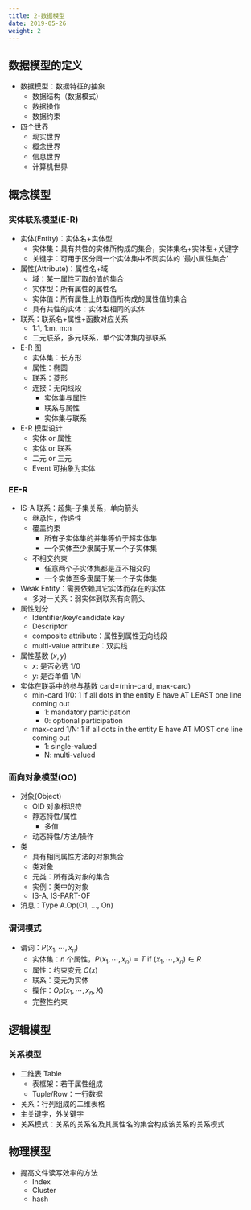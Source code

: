 ```yaml
---
title: 2-数据模型
date: 2019-05-26
weight: 2
---
```


## 数据模型的定义

* 数据模型：数据特征的抽象
  * 数据结构（数据模式）  
  * 数据操作  
  * 数据约束
* 四个世界
    * 现实世界
    * 概念世界
    * 信息世界
    * 计算机世界

## 概念模型

### 实体联系模型(E-R)

* 实体(Entity)：实体名+实体型
    * 实体集：具有共性的实体所构成的集合，实体集名+实体型+关键字
    * 关键字：可用于区分同一个实体集中不同实体的 ‘最小属性集合’
* 属性(Attribute)：属性名+域
    * 域：某一属性可取的值的集合
    * 实体型：所有属性的属性名
    * 实体值：所有属性上的取值所构成的属性值的集合
    * 具有共性的实体：实体型相同的实体
* 联系：联系名+属性+函数对应关系
    * 1:1, 1:m, m:n
    * 二元联系，多元联系，单个实体集内部联系
* E-R 图
    * 实体集：长方形
    * 属性：椭圆
    * 联系：菱形
    * 连接：无向线段
        * 实体集与属性
        * 联系与属性
        * 实体集与联系
* E-R 模型设计
    * 实体 or 属性
    * 实体 or 联系
    * 二元 or 三元
    * Event 可抽象为实体

### EE-R

* IS-A 联系：超集-子集关系，单向箭头
  * 继承性，传递性
  * 覆盖约束
      * 所有子实体集的并集等价于超实体集
      * 一个实体至少隶属于某一个子实体集
  * 不相交约束
      * 任意两个子实体集都是互不相交的
      * 一个实体至多隶属于某一个子实体集
* Weak Entity：需要依赖其它实体而存在的实体
  * 多对一关系：弱实体到联系有向箭头
* 属性划分
  * Identifier/key/candidate key
  * Descriptor
  * composite attribute：属性到属性无向线段
  * multi-value attribute：双实线
* 属性基数 $(x,y)$
  * $x$: 是否必选 1/0
  * $y$: 是否单值 1/N
* 实体在联系中的参与基数 card=(min-card, max-card)
  * min-card 1/0: 1 if all dots in the entity E have AT LEAST one line coming out
    * 1: mandatory participation
    * 0: optional participation
  * max-card 1/N: 1 if all dots in the entity E have AT MOST one line coming out
      * 1: single-valued
      * N: multi-valued

### 面向对象模型(OO)

* 对象(Object)
    * OID 对象标识符
    * 静态特性/属性
        * 多值
    * 动态特性/方法/操作
* 类
    * 具有相同属性方法的对象集合
    * 类对象
    * 元类：所有类对象的集合
    * 实例：类中的对象
    * IS-A, IS-PART-OF
* 消息：Type A.Op(O1, ..., On)

### 谓词模式

* 谓词：$P(x_1,\cdots,x_n)$
    * 实体集：$n$ 个属性，$P(x_1,\cdots,x_n)=T$ if $(x_1,\cdots,x_n)\in R$
    * 属性：约束变元 $C(x)$
    * 联系：变元为实体
    * 操作：$Op(x_1,\cdots, x_n, X)$
    * 完整性约束

## 逻辑模型

### 关系模型

* 二维表 Table
    * 表框架：若干属性组成
    * Tuple/Row：一行数据
* 关系：行列组成的二维表格
* 主关键字，外关键字
* 关系模式：关系的关系名及其属性名的集合构成该关系的关系模式

## 物理模型

* 提高文件读写效率的方法
  * Index
  * Cluster
  * hash

